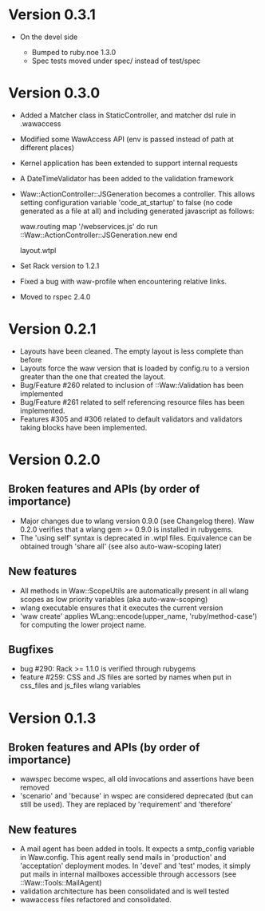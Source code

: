 # Version 0.3.1

* On the devel side

  * Bumped to ruby.noe 1.3.0
  * Spec tests moved under spec/ instead of test/spec

# Version 0.3.0

* Added a Matcher class in StaticController, and matcher dsl rule in .wawaccess
* Modified some WawAccess API (env is passed instead of path at different places)
* Kernel application has been extended to support internal requests
* A DateTimeValidator has been added to the validation framework
* Waw::ActionController::JSGeneration becomes a controller. This allows setting
  configuration variable 'code_at_startup' to false (no code generated as a file
  at all) and including generated javascript as follows:

    waw.routing
        map '/webservices.js' do
          run ::Waw::ActionController::JSGeneration.new
        end
      
    layout.wtpl
  		  <script type="text/javascript" src="/webservices.js"></script>
  		  
* Set Rack version to 1.2.1
* Fixed a bug with waw-profile when encountering relative links.
* Moved to rspec 2.4.0

# Version 0.2.1

* Layouts have been cleaned. The empty layout is less complete than before
* Layouts force the waw version that is loaded by config.ru to a version greater
  than the one that created the layout. 
* Bug/Feature #260 related to inclusion of ::Waw::Validation has been implemented
* Bug/Feature #261 related to self referencing resource files has been implemented.
* Features #305 and #306 related to default validators and validators taking blocks
  have been implemented.


# Version 0.2.0

## Broken features and APIs (by order of importance)

* Major changes due to wlang version 0.9.0 (see Changelog there). Waw 0.2.0 verifies
  that a wlang gem >= 0.9.0 is installed in rubygems.
* The 'using self' syntax is deprecated in .wtpl files. Equivalence can be obtained 
  trough 'share all' (see also auto-waw-scoping later)

## New features

* All methods in Waw::ScopeUtils are automatically present in all wlang scopes as 
  low priority variables (aka auto-waw-scoping)
* wlang executable ensures that it executes the current version
* 'waw create' applies WLang::encode(upper_name, 'ruby/method-case') for computing 
  the lower project name.

## Bugfixes

* bug #290: Rack >= 1.1.0 is verified through rubygems
* feature #259: CSS and JS files are sorted by names when put in css_files and js_files wlang 
  variables

# Version 0.1.3

## Broken features and APIs (by order of importance)

* wawspec become wspec, all old invocations and assertions have been removed
* 'scenario' and 'because' in wspec are considered deprecated (but can still be used).
  They are replaced by 'requirement' and 'therefore'

## New features

* A mail agent has been added in tools. It expects a smtp_config variable in Waw.config.
  This agent really send mails in 'production' and 'acceptation' deployment modes. In
  'devel' and 'test' modes, it simply put mails in internal mailboxes accessible through
  accessors (see ::Waw::Tools::MailAgent)
* validation architecture has been consolidated and is well tested
* wawaccess files refactored and consolidated.

